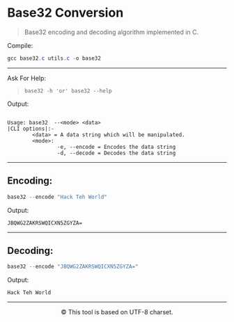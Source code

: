 # Base32 Conversion

>Base32 encoding and decoding algorithm implemented in C.

Compile:

```powershell
gcc base32.c utils.c -o base32
```
---
Ask For Help:

>```base32 -h 'or' base32 --help```

Output:

```

Usage: base32  --<mode> <data>
|CLI options|:-
        <data> = A data string which will be manipulated.
        <mode>:
                -e, --encode = Encodes the data string
                -d, --decode = Decodes the data string
```
---
## Encoding:
```powershell
base32 --encode "Hack Teh World"
```
Output:
```
JBQWG2ZAKRSWQICXN5ZGYZA=
```
---
## Decoding:
```powershell
base32 --encode "JBQWG2ZAKRSWQICXN5ZGYZA="
```
Output:
```
Hack Teh World
```
___
<p align=center>&copy; This tool is based on UTF-8 charset.</p>